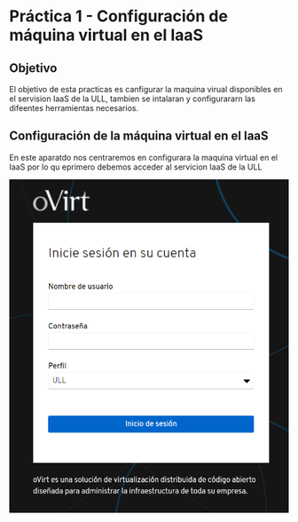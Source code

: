 # Práctica 1 - Configuración de máquina virtual en el IaaS


## Objetivo

El objetivo de esta practicas es canfigurar la maquina virual disponibles en el servision IaaS de la ULL, tambien se intalaran y configurararn las difeentes herramientas necesarios.

## Configuración de la máquina virtual en el IaaS

En este aparatdo nos centraremos en configurara la maquina virtual en el IaaS por lo qu eprimero debemos acceder al servicion IaaS de la ULL

![Inicio IaaS](https://github.com/ULL-ESIT-INF-DSI-2122/ull-esit-inf-dsi-21-22-prct01-iaas-AnaVGD/blob/1c1a0c41d30a3d8534855130a93f90d2de769986/imagenes/img1.png)

